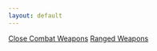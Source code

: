 ```yaml
---
layout: default
---
```


[Close Combat Weapons](/armoury/close-combat)
[Ranged Weapons](/armoury/ranged-fire)